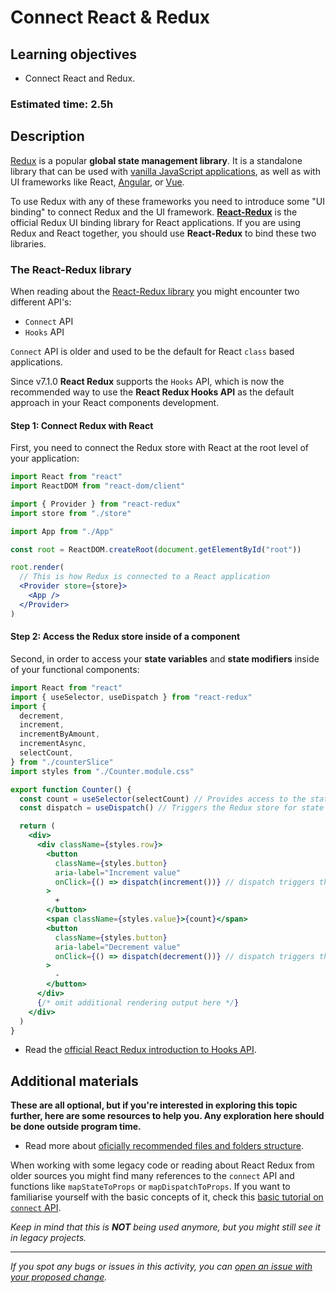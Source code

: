 # Connect React & Redux

## Learning objectives

- Connect React and Redux.

### Estimated time: 2.5h

## Description

[Redux](https://redux.js.org/) is a popular **global state management library**. It is a standalone library that can be used with [vanilla JavaScript applications](https://www.sitepoint.com/redux-without-react-state-management-vanilla-javascript/), as well as with UI frameworks like React, [Angular](https://github.com/angular-redux/store), or [Vue](https://github.com/titouancreach/vuejs-redux).

To use Redux with any of these frameworks you need to introduce some "UI binding" to connect Redux and the UI framework. [**React-Redux**](https://react-redux.js.org/) is the official Redux UI binding library for React applications. If you are using Redux and React together, you should use **React-Redux** to bind these two libraries.

### The React-Redux library

When reading about the [React-Redux library](https://react-redux.js.org/introduction/why-use-react-redux) you might encounter two different API's:

- `Connect` API
- `Hooks` API

`Connect` API is older and used to be the default for React `class` based applications.

Since v7.1.0 **React Redux** supports the `Hooks` API, which is now the recommended way to use the **React Redux Hooks API** as the default approach in your React components development.

#### Step 1: Connect Redux with React

First, you need to connect the Redux store with React at the root level of your application:

```jsx
import React from "react"
import ReactDOM from "react-dom/client"

import { Provider } from "react-redux"
import store from "./store"

import App from "./App"

const root = ReactDOM.createRoot(document.getElementById("root"))

root.render(
  // This is how Redux is connected to a React application
  <Provider store={store}>
    <App />
  </Provider>
)
```

#### Step 2: Access the Redux store inside of a component

Second, in order to access your **state variables** and **state modifiers** inside of your functional components:

```jsx
import React from "react"
import { useSelector, useDispatch } from "react-redux"
import {
  decrement,
  increment,
  incrementByAmount,
  incrementAsync,
  selectCount,
} from "./counterSlice"
import styles from "./Counter.module.css"

export function Counter() {
  const count = useSelector(selectCount) // Provides access to the state variable
  const dispatch = useDispatch() // Triggers the Redux store for state updates

  return (
    <div>
      <div className={styles.row}>
        <button
          className={styles.button}
          aria-label="Increment value"
          onClick={() => dispatch(increment())} // dispatch triggers the Redux store for state updates
        >
          +
        </button>
        <span className={styles.value}>{count}</span>
        <button
          className={styles.button}
          aria-label="Decrement value"
          onClick={() => dispatch(decrement())} // dispatch triggers the Redux store for state updates
        >
          -
        </button>
      </div>
      {/* omit additional rendering output here */}
    </div>
  )
}
```

- Read the [official React Redux introduction to Hooks API](https://react-redux.js.org/api/hooks).

## Additional materials

**These are all optional, but if you're interested in exploring this topic further, here are some resources to help you. Any exploration here should be done outside program time.**

- Read more about [oficially recommended files and folders structure](https://redux.js.org/style-guide/style-guide#structure-files-as-feature-folders-with-single-file-logic).

When working with some legacy code or reading about React Redux from older sources you might find many references to the `connect` API and functions like `mapStateToProps` or `mapDispatchToProps`. If you want to familiarise yourself with the basic concepts of it, check this [basic tutorial on `connect` API](https://react-redux.js.org/tutorials/connect).

_Keep in mind that this is **NOT** being used anymore, but you might still see it in legacy projects._

---

_If you spot any bugs or issues in this activity, you can [open an issue with your proposed change](https://github.com/microverseinc/curriculum-transversal-skills/blob/main/git-github/articles/open_issue.md)._
